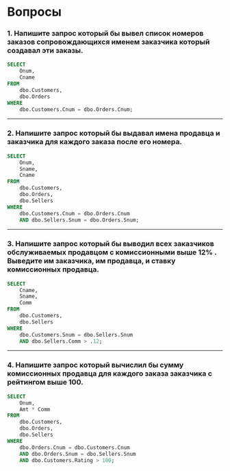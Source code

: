 # Вопросы
### 1. Напишите запрос который бы вывел список номеров заказов сопровождающихся именем заказчика который создавал эти заказы.
```sql
SELECT
    Onum,
    Cname
FROM
    dbo.Customers,
    dbo.Orders
WHERE
    dbo.Customers.Cnum = dbo.Orders.Cnum;
```
***
### 2. Напишите запрос который бы выдавал имена продавца и заказчика для каждого заказа после его номера.
```sql
SELECT
    Onum,
    Sname,
    Cname
FROM
    dbo.Customers,
    dbo.Orders,
    dbo.Sellers
WHERE
    dbo.Customers.Cnum = dbo.Orders.Cnum
    AND dbo.Sellers.Snum = dbo.Orders.Snum;
```
***
### 3. Напишите запрос который бы выводил всех заказчиков обслуживаемых продавцом с комиссионными выше 12% . Выведите им заказчика, им продавца, и ставку комиссионных продавца.
```sql
SELECT
    Cname,
    Sname,
    Comm
FROM
    dbo.Customers,
    dbo.Sellers
WHERE
    dbo.Customers.Snum = dbo.Sellers.Snum
    AND dbo.Sellers.Comm > .12;
```
***
### 4. Напишите запрос который вычислил бы сумму комиссионных продавца для каждого заказа заказчика с рейтингом выше 100.
```sql
SELECT
    Onum,
    Amt * Comm
FROM
    dbo.Customers,
    dbo.Orders,
    dbo.Sellers
WHERE
    dbo.Orders.Cnum = dbo.Customers.Cnum
    AND dbo.Orders.Snum = dbo.Sellers.Snum
    AND dbo.Customers.Rating > 100;
```
